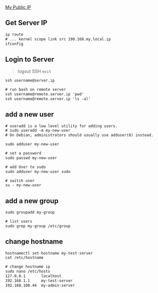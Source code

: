 [My Public IP](https://ifconfig.co/ip)   


## Get Server IP 
```txt
ip route
# ... kernel scope link src 190.168.my.local.ip 
ifconfig
```


## Login to Server
> logout SSH `exit`
```txt
ssh username@server.ip

# run bash on remote server
ssh username@remote.server.ip 'pwd'
ssh username@remote.server.ip 'ls -al'
```


## add a new user
```txt
# useradd is a low level utility for adding users. 
# sudo useradd -m my-new-user
# On Debian, administrators should usually use adduser(8) instead.

sudo adduser my-new-user

# set a password
sudo passwd my-new-user

# add User to sudo
sudo adduser my-new-user sudo

# switch user
su - my-new-user
```

## add a new group
```txt
sudo groupadd my-group

# list users
sudo grep my-group /etc/group
```

## change hostname
```txt
hostnamectl set-hostname my-test-server
cat /etc/hostname 

# change hostname ip
sudo nano /etc/hosts
127.0.0.1       localhost
192.168.1.1     my-test-server
192.168.100.44  my-admin-server
```
